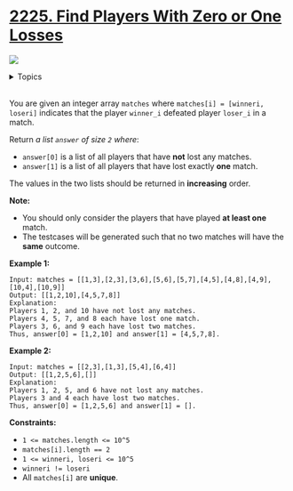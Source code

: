 # [2225. Find Players With Zero or One Losses](https://leetcode-cn.com/problems/find-players-with-zero-or-one-losses/)

![](https://img.shields.io/badge/Difficulty-Medium-F8AF40.svg)

<details>
<summary>Topics</summary>

* [`Array`](https://leetcode.com/tag/array/)
* [`Hash Table`](https://leetcode.com/tag/hash-table/)
* [`Counting`](https://leetcode.com/tag/Counting/)
* [`Sorting`](https://leetcode.com/tag/sorting/)

</details>
<br />

You are given an integer array `matches` where `matches[i] = [winneri, loseri]` indicates that the player `winner_i` defeated player `loser_i` in a match.

Return *a list `answer` of size `2` where*:

 + `answer[0]` is a list of all players that have **not** lost any matches.
 + `answer[1]` is a list of all players that have lost exactly **one** match.

The values in the two lists should be returned in **increasing** order.

**Note:**

 + You should only consider the players that have played **at least one** match.
 + The testcases will be generated such that no two matches will have the **same** outcome.
 

**Example 1:**

    Input: matches = [[1,3],[2,3],[3,6],[5,6],[5,7],[4,5],[4,8],[4,9],[10,4],[10,9]]
    Output: [[1,2,10],[4,5,7,8]]
    Explanation:
    Players 1, 2, and 10 have not lost any matches.
    Players 4, 5, 7, and 8 each have lost one match.
    Players 3, 6, and 9 each have lost two matches.
    Thus, answer[0] = [1,2,10] and answer[1] = [4,5,7,8].

**Example 2:**

    Input: matches = [[2,3],[1,3],[5,4],[6,4]]
    Output: [[1,2,5,6],[]]
    Explanation:
    Players 1, 2, 5, and 6 have not lost any matches.
    Players 3 and 4 each have lost two matches.
    Thus, answer[0] = [1,2,5,6] and answer[1] = [].

**Constraints:**

 + `1 <= matches.length <= 10^5`
 + `matches[i].length == 2`
 + `1 <= winneri, loseri <= 10^5`
 + `winneri != loseri`
 + All `matches[i]` are **unique**.
